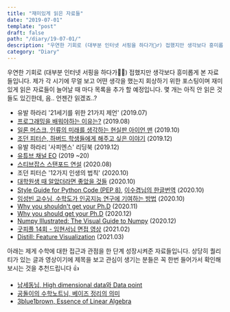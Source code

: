 ```yaml
---
title: "재미있게 읽은 자료들"
date: "2019-07-01"
template: "post"
draft: false
path: "/diary/19-07-01/"
description: "우연한 기회로 (대부분 인터넷 서핑을 하다가🏄‍♂️) 접했지만 생각보다 흥미롭게 본 자료들입니다. 제가 각 시기에 무얼 보고 어떤 생각을 했는지 회상하기 위한 포스팅이며 재미있게 읽은 자료들이 늘어날 때 마다 목록을 추가 할 예정입니다. 아래는 제게 수학에 대한 접근과 관점을 한 단계 성장시켜준 자료들입니다. 상당히 퀄리티가 있는 글과 영상이기에 제목을 보고 관심이 생기는 분들은 꼭 한번 들어가서 확인해보시는 것을 추천드립니다."
category: "Diary"
---
```


우연한 기회로 (대부분 인터넷 서핑을 하다가🏄‍♂️) 접했지만 생각보다 흥미롭게 본 자료들입니다. 제가 각 시기에 무얼 보고 어떤 생각을 했는지 회상하기 위한 포스팅이며 재미있게 읽은 자료들이 늘어날 때 마다 목록을 추가 할 예정입니다. 몇 개는 아직 안 읽은 것들도 있긴한데, 음.. 언젠간 읽겠죠..?

- 유발 하라리 '21세기를 위한 21가지 제언' (2019.07)
- [프로그래밍을 배워야하는 이유는?](https://www.youtube.com/watch?v=SESuctdE9vM) (2019.08)
- [일론 머스크, 인류의 미래를 생각하는 현실판 아이언 맨](https://www.youtube.com/watch?v=dv7powwD-tQ) (2019.10)
- [조던 피터슨, 하버드 학생들에게 해주고 싶은 이야기](https://www.youtube.com/watch?v=TQsrWa_mGCE) (2019.12)
- 유발 하라리 '사피엔스' 리딩북 (2019.12)
- [유튜브 채널 EO](https://www.youtube.com/channel/UCQ2DWm5Md16Dc3xRwwhVE7Q) (2019 ~20)
- [스티브잡스 스탠포드 연설](https://www.youtube.com/watch?v=1utzfa-a5AY) (2020.08)
- 조던 피터슨 '12가지 인생의 법칙' (2020.10)
- [대학원생 때 알았더라면 좋았을 것들](http://gradschoolstory.net/) (2020.10)
- [Style Guide for Python Code (PEP 8)](https://www.python.org/dev/peps/pep-0008/), [이수겸님의 한글번역](https://b.luavis.kr/python/python-convention) (2020.10)
- [임성빈 교수님, 수학도가 인공지능 연구에 기여하는 방법](https://horizon.kias.re.kr/15780/) (2020.10)
- [Why you shouldn't get your Ph.D](https://www.reddit.com/r/MachineLearning/comments/k28qgr/d_why_you_shouldnt_get_your_phd/?utm_source=share&utm_medium=web2x&context=3) (2020.11)
- [Why you should get your Ph.D](https://www.reddit.com/r/MachineLearning/comments/k2pd9n/d_why_you_should_get_your_phd/?utm_source=share&utm_medium=web2x&context=3) (2020.12)
- [Numpy Illustrated: The Visual Guide to Numpy](https://medium.com/better-programming/numpy-illustrated-the-visual-guide-to-numpy-3b1d4976de1d) (2020.12)
- [굿피플 14회 - 임현서님 면접 영상](https://www.youtube.com/watch?v=ympxKSTtCRM) (2021.02) 
- [Distill: Feature Visualization](https://distill.pub/2017/feature-visualization/) (2021.03)

 아래는 제게 수학에 대한 접근과 관점을 한 단계 성장시켜준 자료들입니다. 상당히 퀄리티가 있는 글과 영상이기에 제목을 보고 관심이 생기는 분들은 꼭 한번 들어가서 확인해보시는 것을 추천드립니다 👍 

- [남세동님, High dimensional data와 Data point](https://www.facebook.com/dgtgrade/posts/1598044216921105)
- [공돌이의 수학노트님, 베이즈 정리의 의미](https://www.youtube.com/watch?v=euH9C61ywEM)
- [3blue1brown, Essence of Linear Algebra](https://www.youtube.com/watch?v=fNk_zzaMoSs&list=PLZHQObOWTQDPD3MizzM2xVFitgF8hE_ab)